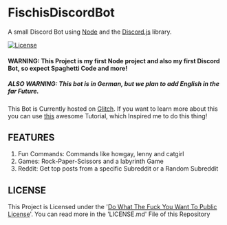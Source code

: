 # FischisDiscordBot
A small Discord Bot using [Node](https://nodejs.org/) and the [Discord.js](https://discord.js.org) library.

[![License](https://img.shields.io/github/license/Fisch03/FischisDiscordBot.svg)](https://github.com/Fisch03/FischisDiscordBot/blob/master/LICENSE.md)

#### WARNING: This Project is my first Node project and also my first Discord Bot, so expect Spaghetti Code and more!

##### ALSO WARNING: This bot is in German, but we plan to add English in the far Future.

This Bot is Currently hosted on [Glitch](https://glitch.com/). If you want to learn more about this you can use [this](https://anidiotsguide_old.gitbooks.io/discord-js-bot-guide/content/other-guides/hosting-on-glitchcom.html) awesome Tutorial, which 
Inspired me to do this thing!

## FEATURES
1. Fun Commands: Commands like howgay, lenny and catgirl
2. Games: Rock-Paper-Scissors and a labyrinth Game
3. Reddit: Get top posts from a specific Subreddit or a Random Subreddit

## LICENSE

This Project is Licensed under the '[Do What The Fuck You Want To Public License](http://www.wtfpl.net/)'. You can read more in the 'LICENSE.md' File of this Repository
